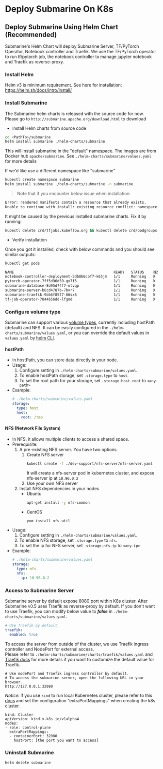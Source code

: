 <!--
Licensed to the Apache Software Foundation (ASF) under one
or more contributor license agreements.  See the NOTICE file
distributed with this work for additional information
regarding copyright ownership.  The ASF licenses this file
to you under the Apache License, Version 2.0 (the
"License"); you may not use this file except in compliance
with the License.  You may obtain a copy of the License at

  http://www.apache.org/licenses/LICENSE-2.0

Unless required by applicable law or agreed to in writing,
software distributed under the License is distributed on an
"AS IS" BASIS, WITHOUT WARRANTIES OR CONDITIONS OF ANY
KIND, either express or implied.  See the License for the
specific language governing permissions and limitations
under the License.
-->


# Deploy Submarine On K8s

## Deploy Submarine Using Helm Chart (Recommended)

Submarine's Helm Chart will deploy Submarine Server, TF/PyTorch Operator, Notebook controller
and Traefik. We use the TF/PyTorch operator to run tf/pytorch job, the notebook controller to
manage jupyter notebook and Traefik as reverse-proxy.


### Install Helm

Helm v3 is minimum requirement.
See here for installation: https://helm.sh/docs/intro/install/

### Install Submarine

The Submarine helm charts is released with the source code for now.
Please go to `http://submarine.apache.org/download.html` to download

- Install Helm charts from source code
```bash
cd <PathTo>/submarine
helm install submarine ./helm-charts/submarine
```
This will install submarine in the "default" namespace.
The images are from Docker hub `apache/submarine`. See `./helm-charts/submarine/values.yaml` for more details

If we'd like use a different namespace like "submarine"
```bash
kubectl create namespace submarine
helm install submarine ./helm-charts/submarine -n submarine
```

> Note that if you encounter below issue when installation:
```bash
Error: rendered manifests contain a resource that already exists.
Unable to continue with install: existing resource conflict: namespace: , name: podgroups.scheduling.incubator.k8s.io, existing_kind: apiextensions.k8s.io/v1beta1, Kind=CustomResourceDefinition, new_kind: apiextensions.k8s.io/v1beta1, Kind=CustomResourceDefinition
```
It might be caused by the previous installed submarine charts. Fix it by running:
```bash
kubectl delete crd/tfjobs.kubeflow.org && kubectl delete crd/podgroups.scheduling.incubator.k8s.io && kubectl delete crd/pytorchjobs.kubeflow.org
```

- Verify installation

Once you got it installed, check with below commands and you should see similar outputs:
```bash
kubectl get pods
```

```bash
NAME                                              READY   STATUS    RESTARTS   AGE
notebook-controller-deployment-5db8b6cbf7-k65jm   1/1     Running   0          5s
pytorch-operator-7ff5d96d59-gx7f5                 1/1     Running   0          5s
submarine-database-8d95d74f7-ntvqp                1/1     Running   0          5s
submarine-server-b6cd4787b-7bvr7                  1/1     Running   0          5s
submarine-traefik-9bb6f8577-66sx6                 1/1     Running   0          5s
tf-job-operator-7844656dd-lfgmd                   1/1     Running   0          5s
```

### Configure volume type
Submarine can support various [volume types](https://kubernetes.io/docs/concepts/storage/volumes/#nfs), currently including hostPath (default) and NFS. It can be easily configured in the `./helm-charts/submarine/values.yaml`, or you can override the default values in `values.yaml` by [helm CLI](https://helm.sh/docs/helm/helm_install/).

#### hostPath
- In hostPath, you can store data directly in your node.
- Usage:
  1. Configure setting in `./helm-charts/submarine/values.yaml`.
  2. To enable hostPath storage, set `.storage.type` to `host`.
  3. To set the root path for your storage, set `.storage.host.root` to `<any-path>`
- Example:
  ```yaml
  # ./helm-charts/submarine/values.yaml
  storage:
    type: host
    host:
      root: /tmp
  ```


#### NFS (Network File System)
- In NFS, it allows multiple clients to access a shared space.
- Prerequisite:
  1. A pre-existing NFS server. You have two options.
      1. Create NFS server
          ```bash
          kubectl create -f ./dev-support/nfs-server/nfs-server.yaml
          ```
          It will create a nfs-server pod in kubernetes cluster, and expose nfs-server ip at `10.96.0.2`
      2. Use your own NFS server
  2. Install NFS dependencies in your nodes
      - Ubuntu
          ```bash
          apt-get install -y nfs-common
          ```
      - CentOS
          ```bash
          yum install nfs-util
          ```
- Usage:
  1. Configure setting in `./helm-charts/submarine/values.yaml`.
  2. To enable NFS storage, set `.storage.type` to `nfs`.
  3. To set the ip for NFS server, set `.storage.nfs.ip` to `<any-ip>`
- Example:
  ```yaml
  # ./helm-charts/submarine/values.yaml
  storage:
    type: nfs
    nfs:
      ip: 10.96.0.2
  ```
### Access to Submarine Server
Submarine server by default expose 8080 port within K8s cluster. After Submarine v0.5
uses Traefik as reverse-proxy by default. If you don't want to
use Traefik, you can modify below value to ***false*** in `./helm-charts/submarine/values.yaml`.
```yaml
# Use Traefik by default
traefik:
  enabled: true
```

To access the server from outside of the cluster, we use Traefik ingress controller and
NodePort for external access.\
Please refer to `./helm-charts/submarine/charts/traefik/values.yaml` and [Traefik docs](https://docs.traefik.io/)
for more details if you want to customize the default value for Traefik.

```
# Use nodePort and Traefik ingress controller by default.
# To access the submarine server, open the following URL in your browser.
http://127.0.0.1:32080
```

*Notice:*
If you use `kind` to run local Kubernetes cluster,
please refer to this [docs](https://kind.sigs.k8s.io/docs/user/configuration/#extra-port-mappings)
and set the configuration "extraPortMappings" when creating the k8s cluster.

```
kind: Cluster
apiVersion: kind.x-k8s.io/v1alpha4
nodes:
- role: control-plane
  extraPortMappings:
  - containerPort: 32080
    hostPort: [the port you want to access]
```

### Uninstall Submarine
```bash
helm delete submarine
```
